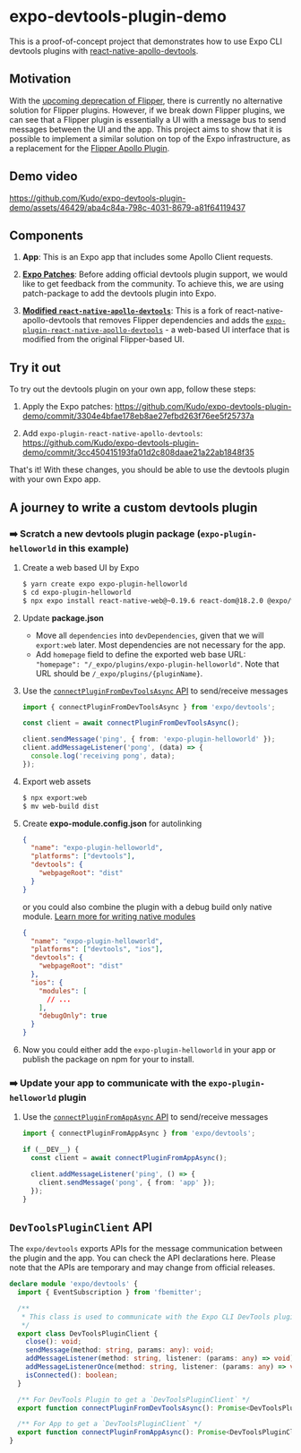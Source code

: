 # expo-devtools-plugin-demo

This is a proof-of-concept project that demonstrates how to use Expo CLI devtools plugins with [react-native-apollo-devtools](https://github.com/razorpay/react-native-apollo-devtools).

## Motivation

With the [upcoming deprecation of Flipper](https://github.com/react-native-community/discussions-and-proposals/pull/641), there is currently no alternative solution for Flipper plugins. However, if we break down Flipper plugins, we can see that a Flipper plugin is essentially a UI with a message bus to send messages between the UI and the app. This project aims to show that it is possible to implement a similar solution on top of the Expo infrastructure, as a replacement for the [Flipper Apollo Plugin](https://github.com/razorpay/react-native-apollo-devtools).

## Demo video

https://github.com/Kudo/expo-devtools-plugin-demo/assets/46429/aba4c84a-798c-4031-8679-a81f64119437

## Components

1. **App**: This is an Expo app that includes some Apollo Client requests.

2. [**Expo Patches**](https://github.com/Kudo/expo-devtools-plugin-demo/tree/main/patches): Before adding official devtools plugin support, we would like to get feedback from the community. To achieve this, we are using patch-package to add the devtools plugin into Expo.

3. [**Modified `react-native-apollo-devtools`**](https://github.com/Kudo/react-native-apollo-devtools/tree/%40kudo/devtools-plugin): This is a fork of react-native-apollo-devtools that removes Flipper dependencies and adds the [`expo-plugin-react-native-apollo-devtools`](https://github.com/Kudo/react-native-apollo-devtools/tree/%40kudo/devtools-plugin/packages/expo-plugin-react-native-apollo-devtools) - a web-based UI interface that is modified from the original Flipper-based UI.

## Try it out

To try out the devtools plugin on your own app, follow these steps:

1. Apply the Expo patches: https://github.com/Kudo/expo-devtools-plugin-demo/commit/3304e4bfae178eb8ae27efbd263f76ee5f25737a

2. Add `expo-plugin-react-native-apollo-devtools`: https://github.com/Kudo/expo-devtools-plugin-demo/commit/3cc450415193fa01d2c808daae21a22ab1848f35

That's it! With these changes, you should be able to use the devtools plugin with your own Expo app.

## A journey to write a custom devtools plugin

### ➡️ Scratch a new devtools plugin package (`expo-plugin-helloworld` in this example)

1. Create a web based UI by Expo

    ```sh
    $ yarn create expo expo-plugin-helloworld
    $ cd expo-plugin-helloworld
    $ npx expo install react-native-web@~0.19.6 react-dom@18.2.0 @expo/webpack-config
    ```

2. Update **package.json**

    - Move all `dependencies` into `devDependencies`, given that we will `export:web` later. Most dependencies are not necessary for the app.
    - Add `homepage` field to define the exported web base URL: `"homepage": "/_expo/plugins/expo-plugin-helloworld"`. Note that URL should be `/_expo/plugins/{pluginName}`.

3. Use the [`connectPluginFromDevToolsAsync` API](#devtoolspluginclient-api) to send/receive messages

    ```ts
    import { connectPluginFromDevToolsAsync } from 'expo/devtools';
    
    const client = await connectPluginFromDevToolsAsync();
    
    client.sendMessage('ping', { from: 'expo-plugin-helloworld' });
    client.addMessageListener('pong', (data) => {
      console.log('receiving pong', data);
    });
    ```

4. Export web assets

    ```sh
    $ npx export:web
    $ mv web-build dist
    ```

5. Create **expo-module.config.json** for autolinking

    ```json
    {
      "name": "expo-plugin-helloworld",
      "platforms": ["devtools"],
      "devtools": {
        "webpageRoot": "dist"
      }
    }
    ```

    or you could also combine the plugin with a debug build only native module. [Learn more for writing native modules](https://docs.expo.dev/modules/overview/)

    ```json
    {
      "name": "expo-plugin-helloworld",
      "platforms": ["devtools", "ios"],
      "devtools": {
        "webpageRoot": "dist"
      },
      "ios": {
        "modules": [
          // ...
        ],
        "debugOnly": true
      }
    }
    ```

6. Now you could either add the `expo-plugin-helloworld` in your app or publish the package on npm for your to install.

### ➡️ Update your app to communicate with the `expo-plugin-helloworld` plugin

1. Use the [`connectPluginFromAppAsync` API](#devtoolspluginclient-api) to send/receive messages

    ```ts
    import { connectPluginFromAppAsync } from 'expo/devtools';
    
    if (__DEV__) {
      const client = await connectPluginFromAppAsync();
    
      client.addMessageListener('ping', () => {
        client.sendMessage('pong', { from: 'app' });
      });
    }
    ```

## `DevToolsPluginClient` API

The `expo/devtools` exports APIs for the message communication between the plugin and the app. You can check the API declarations here. Please note that the APIs are temporary and may change from official releases.

```ts
declare module 'expo/devtools' {
  import { EventSubscription } from 'fbemitter';

  /**
   * This class is used to communicate with the Expo CLI DevTools plugin.
   */
  export class DevToolsPluginClient {
    close(): void;
    sendMessage(method: string, params: any): void;
    addMessageListener(method: string, listener: (params: any) => void): EventSubscription;
    addMessageListenerOnce(method: string, listener: (params: any) => void): void;
    isConnected(): boolean;
  }

  /** For DevTools Plugin to get a `DevToolsPluginClient` */
  export function connectPluginFromDevToolsAsync(): Promise<DevToolsPluginClient>;

  /** For App to get a `DevToolsPluginClient` */
  export function connectPluginFromAppAsync(): Promise<DevToolsPluginClient>;
}
```
